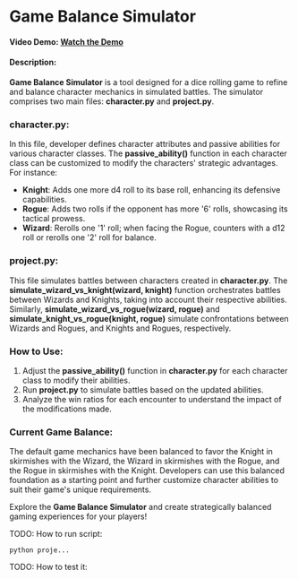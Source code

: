 # Game Balance Simulator

#### Video Demo:  [Watch the Demo](https://youtu.be/s0QH9nu-jMI)

#### Description:
**Game Balance Simulator** is a tool designed for a dice rolling game to refine and balance character mechanics in simulated battles. The simulator comprises two main files: **character.py** and **project.py**.

### character.py:
In this file, developer defines character attributes and passive abilities for various character classes. The **passive_ability()** function in each character class can be customized to modify the characters' strategic advantages. For instance:
- **Knight**: Adds one more d4 roll to its base roll, enhancing its defensive capabilities.
- **Rogue**: Adds two rolls if the opponent has more '6' rolls, showcasing its tactical prowess.
- **Wizard**: Rerolls one '1' roll; when facing the Rogue, counters with a d12 roll or rerolls one '2' roll for balance.

### project.py:
This file simulates battles between characters created in **character.py**. The **simulate_wizard_vs_knight(wizard, knight)** function orchestrates battles between Wizards and Knights, taking into account their respective abilities. Similarly, **simulate_wizard_vs_rogue(wizard, rogue)** and **simulate_knight_vs_rogue(knight, rogue)** simulate confrontations between Wizards and Rogues, and Knights and Rogues, respectively.

### How to Use:
1. Adjust the **passive_ability()** function in **character.py** for each character class to modify their abilities.
2. Run **project.py** to simulate battles based on the updated abilities.
3. Analyze the win ratios for each encounter to understand the impact of the modifications made.

### Current Game Balance:
The default game mechanics have been balanced to favor the Knight in skirmishes with the Wizard, the Wizard in skirmishes with the Rogue, and the Rogue in skirmishes with the Knight. Developers can use this balanced foundation as a starting point and further customize character abilities to suit their game's unique requirements.

Explore the **Game Balance Simulator** and create strategically balanced gaming experiences for your players!



TODO: How to run script:

```
python proje...
```

TODO: How to test it: